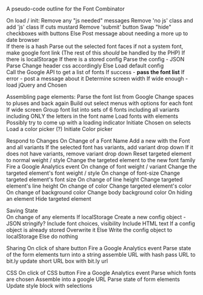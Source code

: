 A pseudo-code outline for the Font Combinator


On load / init:
  Remove any "js needed" messages
  Remove 'no js' class and add 'js' class
  If cuts mustard
    Remove 'submit' button
    Swap "hide" checkboxes with buttons
  Else
    Post message about needing a more up to date browser  
  If there is a hash
    Parse out the selected font faces
      if not a system font, make google font link
    (The rest of this *should* be handled by the PHP)
  If there is localStorage
    If there is a stored config
      Parse the config - JSON Parse
      Change header css accordingly
    Else
      Load default config  
  Call the Google API to get a list of fonts
    If success - **pass the font list**
    If error - post a message about it
  Determine screen width
    If wide enough - load jQuery and Chosen

Assembling page elements:
  Parse the font list from Google
  Change spaces to pluses and back again
  Build out select menus with options for each font
  If wide screen
    Group font list into sets of 6 fonts
      including all variants
      including ONLY the letters in the font name
    Load fonts with <link> elements 
      Possibly try to come up with a loading indicator
    Initiate Chosen on selects
    Load a color picker (?)
    Initiate Color picker

Respond to Changes
  On Change of a Font Name
    Add a new <link> with the Font and all variants
    If the selected font has variants, add variant drop down
    If it does not have variants, remove variant drop down
      Reset targeted element to normal weight / style
    Change the targeted element to the new font family
    Fire a Google Analytics event
  On change of font weight / variant
    Change the targeted element's font weight / style
  On change of font-size
    Change targeted element's font size
  On change of line height
    Change targeted element's line height
  On change of color
    Change targeted element's color
  On change of background color
    Change body background color
  On hiding an element
    Hide targeted element


Saving State   
  On change of any elements
    If localStorage
      Create a new config object - JSON stringify?
        Include font choices, visibility
        Include HTML text 
      If a config object is already stored
        Overwrite it
      Else
        Write the config object to localStorage 
    Else
      do nothing

Sharing
  On click of share button
    Fire a Google Analytics event
    Parse state of the form elements
    turn into a string
    assemble URL with hash
    pass URL to bit.ly
    update short URL box with bit.ly url

CSS
  On click of CSS button
    Fire a Google Analytics event
    Parse which fonts are chosen
      Assemble into a google URL
    Parse state of form elements
    Update style block with selections  